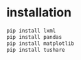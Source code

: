 # installation
```Python
pip install lxml
pip install pandas
pip install matplotlib
pip install tushare
```